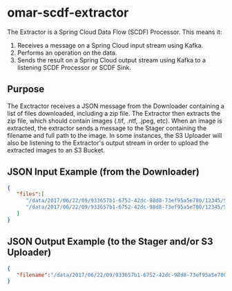 # omar-scdf-extractor
The Extractor is a Spring Cloud Data Flow (SCDF) Processor.
This means it:
1. Receives a message on a Spring Cloud input stream using Kafka.
2. Performs an operation on the data.
3. Sends the result on a Spring Cloud output stream using Kafka to a listening SCDF Processor or SCDF Sink.

## Purpose
The Exctractor receives a JSON message from the Downloader containing a list of files downloaded, including a zip file. The Extractor then extracts the zip file, which should contain images (.tif, .ntf, .jpeg, etc). When an image is extracted, the extractor sends a message to the Stager containing the filename and full path to the image. In some instances, the S3 Uploader will also be listening to the Extractor's output stream in order to upload the extracted images to an S3 Bucket.

## JSON Input Example (from the Downloader)
```json
{
   "files":[
      "/data/2017/06/22/09/933657b1-6752-42dc-98d8-73ef95a5e780/12345/SCDFTestImages.zip",
      "/data/2017/06/22/09/933657b1-6752-42dc-98d8-73ef95a5e780/12345/SCDFTestImages.zip_56734.email"
   ]
}
```

## JSON Output Example (to the Stager and/or S3 Uploader)
```json
{
   "filename":"/data/2017/06/22/09/933657b1-6752-42dc-98d8-73ef95a5e780/12345/SCDFTestImages/tiff/14SEP12113301-M1BS-053951940020_01_P001.TIF"
}
```
